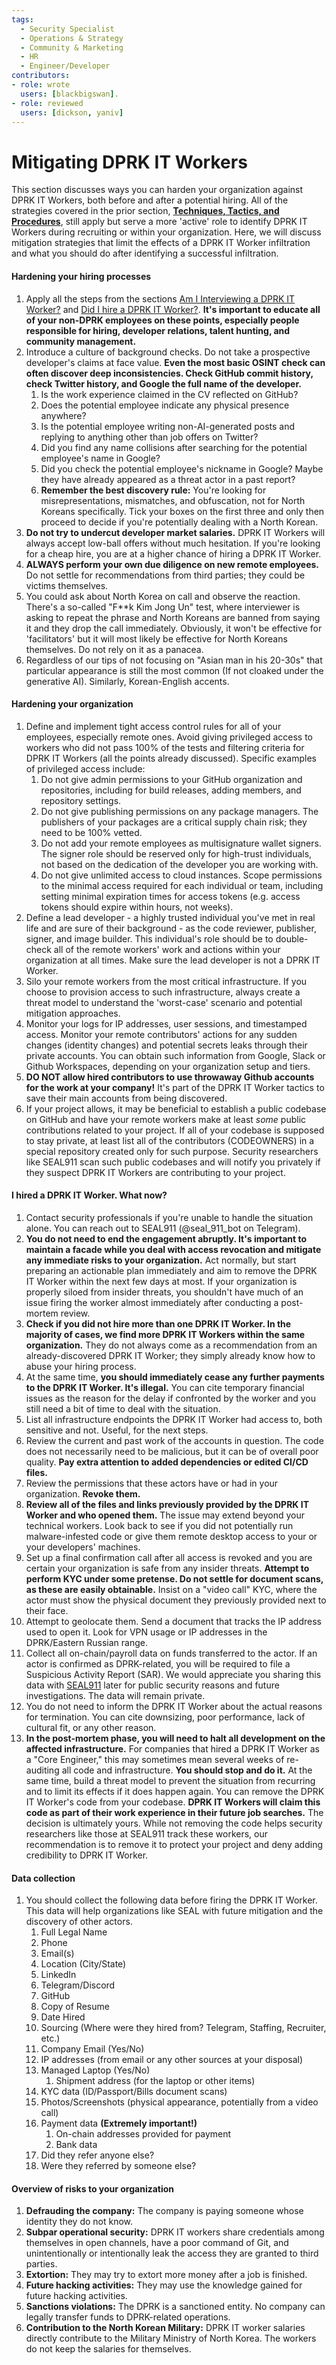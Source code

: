 ```yaml
---
tags:
  - Security Specialist
  - Operations & Strategy
  - Community & Marketing
  - HR
  - Engineer/Developer
contributors:
- role: wrote
  users: [blackbigswan].
- role: reviewed
  users: [dickson, yaniv]
---
```


# Mitigating DPRK IT Workers

This section discusses ways you can harden your organization against DPRK IT Workers, both before and after a potential hiring. All of the strategies covered in the prior section, [**Techniques, Tactics, and Procedures**](./techniques-tactics-and-procedures.md), still apply but serve a more 'active' role to identify DPRK IT Workers during recruiting or within your organization. Here, we will discuss mitigation strategies that limit the effects of a DPRK IT Worker infiltration and what you should do after identifying a successful infiltration.

#### Hardening your hiring processes
1.  Apply all the steps from the sections [Am I Interviewing a DPRK IT Worker?](./techniques-tactics-and-procedures.md#am-i-interviewing-a-dprk-it-worker) and [Did I hire a DPRK IT Worker?](./techniques-tactics-and-procedures.md#did-i-hire-a-dprk-it-worker). **It's important to educate all of your non-DPRK employees on these points, especially people responsible for hiring, developer relations, talent hunting, and community management.**
2.  Introduce a culture of background checks. Do not take a prospective developer's claims at face value. **Even the most basic OSINT check can often discover deep inconsistencies. Check GitHub commit history, check Twitter history, and Google the full name of the developer.**
    1.  Is the work experience claimed in the CV reflected on GitHub?
    2.  Does the potential employee indicate any physical presence anywhere?
    3.  Is the potential employee writing non-AI-generated posts and replying to anything other than job offers on Twitter?
    4.  Did you find any name collisions after searching for the potential employee's name in Google?
    5.  Did you check the potential employee's nickname in Google? Maybe they have already appeared as a threat actor in a past report?
    6.  **Remember the best discovery rule:** You're looking for misrepresentations, mismatches, and obfuscation, not for North Koreans specifically. Tick your boxes on the first three and only then proceed to decide if you're potentially dealing with a North Korean.
3.  **Do not try to undercut developer market salaries.** DPRK IT Workers will always accept low-ball offers without much hesitation. If you're looking for a cheap hire, you are at a higher chance of hiring a DPRK IT Worker.
4.  **ALWAYS perform your own due diligence on new remote employees.** Do not settle for recommendations from third parties; they could be victims themselves.
5.  You could ask about North Korea on call and observe the reaction. There's a so-called "F**k Kim Jong Un" test, where interviewer is asking to repeat the phrase and North Koreans are banned from saying it and they drop the call immediately. Obviously, it won't be effective for 'facilitators' but it will most likely be effective for North Koreans themselves. Do not rely on it as a panacea.
6.  Regardless of our tips of not focusing on "Asian man in his 20-30s" that particular appearance is still the most common (If not cloaked under the generative AI). Similarly, Korean-English accents.

#### Hardening your organization
1.  Define and implement tight access control rules for all of your employees, especially remote ones. Avoid giving privileged access to workers who did not pass 100% of the tests and filtering criteria for DPRK IT Workers (all the points already discussed). Specific examples of privileged access include:
    1.  Do not give admin permissions to your GitHub organization and repositories, including for build releases, adding members, and repository settings.
    2.  Do not give publishing permissions on any package managers. The publishers of your packages are a critical supply chain risk; they need to be 100% vetted.
    3.  Do not add your remote employees as multisignature wallet signers. The signer role should be reserved only for high-trust individuals, not based on the dedication of the developer you are working with.
    4.  Do not give unlimited access to cloud instances. Scope permissions to the minimal access required for each individual or team, including setting minimal expiration times for access tokens (e.g. access tokens should expire within hours, not weeks).
2.  Define a lead developer - a highly trusted individual you've met in real life and are sure of their background - as the code reviewer, publisher, signer, and image builder. This individual's role should be to double-check all of the remote workers' work and actions within your organization at all times. Make sure the lead developer is not a DPRK IT Worker.
3.  Silo your remote workers from the most critical infrastructure. If you choose to provision access to such infrastructure, always create a threat model to understand the 'worst-case' scenario and potential mitigation approaches.
4.  Monitor your logs for IP addresses, user sessions, and timestamped access. Monitor your remote contributors' actions for any sudden changes (identity changes) and potential secrets leaks through their private accounts. You can obtain such information from Google, Slack or Github Workspaces, depending on your organization setup and tiers.
5.  **DO NOT allow hired contributors to use throwaway Github accounts for the work at your company!** It's part of the DPRK IT Worker tactics to save their main accounts from being discovered.
6. If your project allows, it may be beneficial to establish a public codebase on GitHub and have your remote workers make at least *some* public contributions related to your project. If all of your codebase is supposed to stay private, at least list all of the contributors (CODEOWNERS) in a special repository created only for such purpose. Security researchers like SEAL911 scan such public codebases and will notify you privately if they suspect DPRK IT Workers are contributing to your project.

#### I hired a DPRK IT Worker. What now?
1.  Contact security professionals if you're unable to handle the situation alone. You can reach out to SEAL911 (@seal_911_bot on Telegram).
2.  **You do not need to end the engagement abruptly. It's important to maintain a facade while you deal with access revocation and mitigate any immediate risks to your organization.** Act normally, but start preparing an actionable plan immediately and aim to remove the DPRK IT Worker within the next few days at most. If your organization is properly siloed from insider threats, you shouldn't have much of an issue firing the worker almost immediately after conducting a post-mortem review.
3.  **Check if you did not hire more than one DPRK IT Worker. In the majority of cases, we find more DPRK IT Workers within the same organization.** They do not always come as a recommendation from an already-discovered DPRK IT Worker; they simply already know how to abuse your hiring process.
4.  At the same time, **you should immediately cease any further payments to the DPRK IT Worker. It's illegal.** You can cite temporary financial issues as the reason for the delay if confronted by the worker and you still need a bit of time to deal with the situation.
5.  List all infrastructure endpoints the DPRK IT Worker had access to, both sensitive and not. Useful, for the next steps.
6.  Review the current and past work of the accounts in question. The code does not necessarily need to be malicious, but it can be of overall poor quality. **Pay extra attention to added dependencies or edited CI/CD files.**
7.  Review the permissions that these actors have or had in your organization. **Revoke them.**
8.  **Review all of the files and links previously provided by the DPRK IT Worker and who opened them.** The issue may extend beyond your technical workers. Look back to see if you did not potentially run malware-infested code or give them remote desktop access to your or your developers' machines.
9.  Set up a final confirmation call after all access is revoked and you are certain your organization is safe from any insider threats. **Attempt to perform KYC under some pretense. Do not settle for document scans, as these are easily obtainable.** Insist on a "video call" KYC, where the actor must show the physical document they previously provided next to their face.
10. Attempt to geolocate them. Send a document that tracks the IP address used to open it. Look for VPN usage or IP addresses in the DPRK/Eastern Russian range.
11. Collect all on-chain/payroll data on funds transferred to the actor. If an actor is confirmed as DPRK-related, you will be required to file a Suspicious Activity Report (SAR). We would appreciate you sharing this data with [SEAL911](https://www.securityalliance.org/) later for public security reasons and future investigations. The data will remain private.
12. You do not need to inform the DPRK IT Worker about the actual reasons for termination. You can cite downsizing, poor performance, lack of cultural fit, or any other reason.
13. **In the post-mortem phase, you will need to halt all development on the affected infrastructure.** For companies that hired a DPRK IT Worker as a "Core Engineer," this may sometimes mean several weeks of re-auditing all code and infrastructure. **You should stop and do it.** At the same time, build a threat model to prevent the situation from recurring and to limit its effects if it does happen again. You can remove the DPRK IT Worker's code from your codebase. **DPRK IT Workers will claim this code as part of their work experience in their future job searches.** The decision is ultimately yours. While not removing the code helps security researchers like those at SEAL911 track these workers, our recommendation is to remove it to protect your project and deny adding credibility to DPRK IT Worker.

#### Data collection
1.  You should collect the following data before firing the DPRK IT Worker. This data will help organizations like SEAL with future mitigation and the discovery of other actors.
    1.  Full Legal Name
    2.  Phone
    3.  Email(s)
    4.  Location (City/State)
    5.  LinkedIn
    6.  Telegram/Discord
    7.  GitHub
    8.  Copy of Resume
    9.  Date Hired
    10. Sourcing (Where were they hired from? Telegram, Staffing, Recruiter, etc.)
    11. Company Email (Yes/No)
    12. IP addresses (from email or any other sources at your disposal)
    13. Managed Laptop (Yes/No)
        1.  Shipment address (for the laptop or other items)
    14. KYC data (ID/Passport/Bills document scans)
    15. Photos/Screenshots (physical appearance, potentially from a video call)
    16. Payment data **(Extremely important!)**
        1.  On-chain addresses provided for payment
        2.  Bank data
    17. Did they refer anyone else?
    18. Were they referred by someone else?

#### Overview of risks to your organization
1.  **Defrauding the company:** The company is paying someone whose identity they do not know.
2.  **Subpar operational security:** DPRK IT workers share credentials among themselves in open channels, have a poor command of Git, and unintentionally or intentionally leak the access they are granted to third parties.
3.  **Extortion:** They may try to extort more money after a job is finished.
4.  **Future hacking activities:** They may use the knowledge gained for future hacking activities.
5.  **Sanctions violations:** The DPRK is a sanctioned entity. No company can legally transfer funds to DPRK-related operations.
6.  **Contribution to the North Korean Military:** DPRK IT worker salaries directly contribute to the Military Ministry of North Korea. The workers do not keep the salaries for themselves.